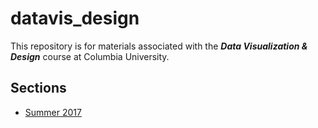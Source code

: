# datavis_design
This repository is for materials associated with the ***Data Visualization &amp; Design*** course at Columbia University.

## Sections
* [Summer 2017](https://github.com/emilyfuhrman/datavis_design/tree/master/2017_Summer)